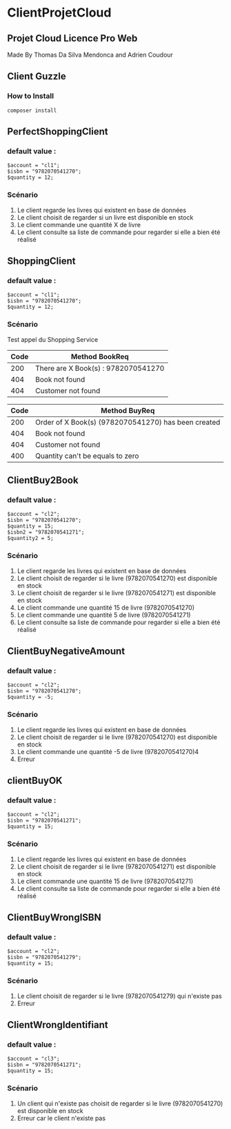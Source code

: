 # ClientProjetCloud

## Projet Cloud Licence Pro Web

Made By Thomas Da Silva Mendonca and Adrien Coudour

## Client Guzzle

### How to Install
````
composer install
````

## PerfectShoppingClient

### default value :
```
$account = "cl1";
$isbn = "9782070541270";
$quantity = 12;
```

### Scénario

1. Le client regarde les livres qui existent en base de données
2. Le client choisit de regarder si un livre est disponible en stock
3. Le client commande une quantité X de livre
4. Le client consulte sa liste de commande pour regarder si elle a bien été réalisé

## ShoppingClient

### default value :
```
$account = "cl1";
$isbn = "9782070541270";
$quantity = 12;
```

### Scénario

Test appel du Shopping Service

| Code | Method BookReq                      |
|------|-------------------------------------|
| 200  | There are X Book(s) : 9782070541270 |
| 404  | Book not found                      |
| 404  | Customer not found                  |

| Code | Method BuyReq                                       |
|------|-----------------------------------------------------|
| 200  | Order of X Book(s) (9782070541270) has been created |
| 404  | Book not found                                      |
| 404  | Customer not found                                  |
| 400  | Quantity can't be equals to zero                    |

## ClientBuy2Book

### default value : 
```
$account = "cl2";
$isbn = "9782070541270";
$quantity = 15;
$isbn2 = "9782070541271";
$quantity2 = 5;
```

### Scénario
1. Le client regarde les livres qui existent en base de données
2. Le client choisit de regarder si le livre (9782070541270) est disponible en stock
3. Le client choisit de regarder si le livre (9782070541271) est disponible en stock
4. Le client commande une quantité 15 de livre (9782070541270)
5. Le client commande une quantité 5 de livre (9782070541271)
6. Le client consulte sa liste de commande pour regarder si elle a bien été réalisé

## ClientBuyNegativeAmount

### default value : 
```
$account = "cl2";
$isbn = "9782070541270";
$quantity = -5;
```

### Scénario
1. Le client regarde les livres qui existent en base de données
2. Le client choisit de regarder si le livre (9782070541270) est disponible en stock
3. Le client commande une quantité -5 de livre (9782070541270)4
4. Erreur

## clientBuyOK

### default value : 
```
$account = "cl2";
$isbn = "9782070541271";
$quantity = 15;
```

### Scénario
1. Le client regarde les livres qui existent en base de données
2. Le client choisit de regarder si le livre (9782070541271) est disponible en stock
3. Le client commande une quantité 15 de livre (9782070541271)
4. Le client consulte sa liste de commande pour regarder si elle a bien été réalisé

## ClientBuyWrongISBN

### default value : 
```
$account = "cl2";
$isbn = "9782070541279";
$quantity = 15;
```

### Scénario
1. Le client choisit de regarder si le livre (9782070541279) qui n'existe pas
2. Erreur

## ClientWrongIdentifiant

### default value : 
```
$account = "cl3";
$isbn = "9782070541271";
$quantity = 15;
```

### Scénario
1. Un client qui n'existe pas choisit de regarder si le livre (9782070541270) est disponible en stock
2. Erreur car le client n'existe pas
